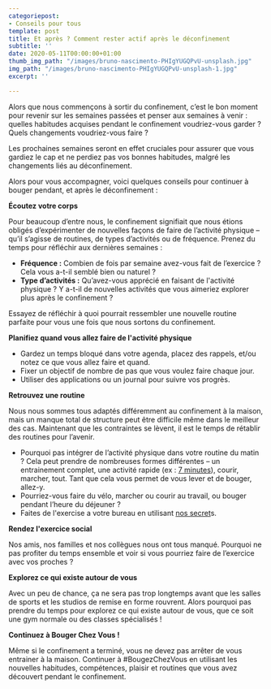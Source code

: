 ```yaml
---
categoriepost:
- Conseils pour tous
template: post
title: Et après ? Comment rester actif après le déconfinement
subtitle: ''
date: 2020-05-11T00:00:00+01:00
thumb_img_path: "/images/bruno-nascimento-PHIgYUGQPvU-unsplash.jpg"
img_path: "/images/bruno-nascimento-PHIgYUGQPvU-unsplash-1.jpg"
excerpt: ''

---
```

Alors que nous commençons à sortir du confinement, c’est le bon moment pour revenir sur les semaines passées et penser aux semaines à venir : quelles habitudes acquises pendant le confinement voudriez-vous garder ? Quels changements voudriez-vous faire ? 

Les prochaines semaines seront en effet cruciales pour assurer que vous gardiez le cap et ne perdiez pas vos bonnes habitudes, malgré les changements liés au déconfinement.

 Alors pour vous accompagner, voici quelques conseils pour continuer à bouger pendant, et après le déconfinement :

**Écoutez votre corps**

Pour beaucoup d’entre nous, le confinement signifiait que nous étions obligés d’expérimenter de nouvelles façons de faire de l’activité physique – qu’il s’agisse de routines, de types d’activités ou de fréquence. Prenez du temps pour réfléchir aux dernières semaines :

* **Fréquence :** Combien de fois par semaine avez-vous fait de l’exercice ? Cela vous a-t-il semblé bien ou naturel ?
* **Type d’activités :** Qu’avez-vous apprécié en faisant de l'activité physique ? Y a-t-il de nouvelles activités que vous aimeriez explorer plus après le confinement ?

Essayez de réfléchir à quoi pourrait ressembler une nouvelle routine parfaite pour vous une fois que nous sortons du confinement.

**Planifiez quand vous allez faire de l'activité physique**

* Gardez un temps bloqué dans votre agenda, placez des rappels, et/ou notez ce que vous allez faire et quand.
* Fixer un objectif de nombre de pas que vous voulez faire chaque jour.
* Utiliser des applications ou un journal pour suivre vos progrès.

**Retrouvez une routine**

Nous nous sommes tous adaptés différemment au confinement à la maison, mais un manque total de structure peut être difficile même dans le meilleur des cas. Maintenant que les contraintes se lèvent, il est le temps de rétablir des routines pour l’avenir.

* Pourquoi pas intégrer de l’activité physique dans votre routine du matin ? Cela peut prendre de nombreuses formes différentes – un entrainement complet, une activité rapide (ex : [7 minutes](https://bougezchezvous.fr/posts/d%C3%A9fi-7-minutes-d-exercice-par-jour/)), courir, marcher, tout. Tant que cela vous permet de vous lever et de bouger, allez-y.
* Pourriez-vous faire du vélo, marcher ou courir au travail, ou bouger pendant l’heure du déjeuner ?
* Faites de l'exercise a votre bureau en utilisant [nos secret](https://bougezchezvous.fr/posts/le-secret-du-jour-comment-faire-du-sport-pendant-une-r%C3%A9union-t%C3%A9l%C3%A9phonique/)s.

**Rendez l'exercice social**

Nos amis, nos familles et nos collègues nous ont tous manqué. Pourquoi ne pas profiter du temps ensemble et voir si vous pourriez faire de l’exercice avec vos proches ?

**Explorez ce qui existe autour de vous**

Avec un peu de chance, ça ne sera pas trop longtemps avant que les salles de sports et les studios de remise en forme rouvrent. Alors pourquoi pas prendre du temps pour explorez ce qui existe autour de vous, que ce soit une gym normale ou des classes spécialisés !

**Continuez à Bouger Chez Vous !**

Même si le confinement a terminé, vous ne devez pas arrêter de vous entrainer à la maison. Continuer à #BougezChezVous en utilisant les nouvelles habitudes, compétences, plaisir et routines que vous avez découvert pendant le confinement.